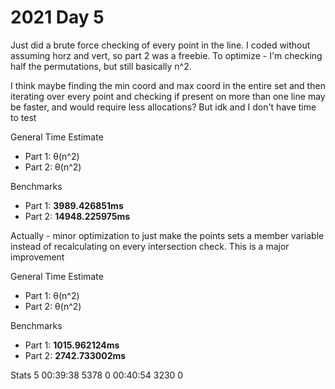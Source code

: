 # 2021 Day 5

Just did a brute force checking of every point in the line. I coded without assuming horz and vert, so part 2 was a freebie.
To optimize - I'm checking half the permutations, but still basically n^2. 

I think maybe finding the min coord and max coord in the entire set and then iterating over every point and checking if present on more than one line may be faster, and would require less allocations? But idk and I don't have time to test

General Time Estimate
- Part 1: θ(n^2) 
- Part 2: θ(n^2)

Benchmarks
- Part 1: **3989.426851ms**
- Part 2: **14948.225975ms**


Actually - minor optimization to just make the points sets a member variable instead of recalculating on every intersection check. 
This is a major improvement

General Time Estimate
- Part 1: θ(n^2) 
- Part 2: θ(n^2)

Benchmarks
- Part 1: **1015.962124ms**
- Part 2: **2742.733002ms**


Stats
  5   00:39:38  5378      0   00:40:54  3230      0